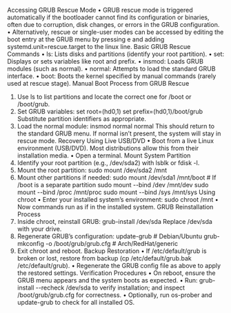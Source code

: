 Accessing GRUB Rescue Mode
•	GRUB rescue mode is triggered automatically if the bootloader cannot find its configuration or binaries, often due to corruption, disk changes, or errors in the GRUB configuration.
•	Alternatively, rescue or single-user modes can be accessed by editing the boot entry at the GRUB menu by pressing e and adding systemd.unit=rescue.target to the linux line.
Basic GRUB Rescue Commands
•	ls: Lists disks and partitions (identify your root partition).
•	set: Displays or sets variables like root and prefix.
•	insmod: Loads GRUB modules (such as normal).
•	normal: Attempts to load the standard GRUB interface.
•	boot: Boots the kernel specified by manual commands (rarely used at rescue stage).
Manual Boot Process from GRUB Rescue
1.	Use ls to list partitions and locate the correct one for /boot or /boot/grub.
2.	Set GRUB variables:
set root=(hd0,1)
set prefix=(hd0,1)/boot/grub
Substitute partition identifiers as appropriate.
3.	Load the normal module:
insmod normal
normal
This should return to the standard GRUB menu. If normal isn’t present, the system will stay in rescue mode.
Recovery Using Live USB/DVD
•	Boot from a live Linux environment (USB/DVD). Most distributions allow this from their installation media.
•	Open a terminal.
Mount System Partition
1.	Identify your root partition (e.g., /dev/sda2) with lsblk or fdisk -l.
2.	Mount the root partition:
sudo mount /dev/sda2 /mnt
3.	Mount other partitions if needed:
sudo mount /dev/sda1 /mnt/boot    # If /boot is a separate partition
sudo mount --bind /dev /mnt/dev
sudo mount --bind /proc /mnt/proc
sudo mount --bind /sys /mnt/sys
Using chroot
•	Enter your installed system’s environment:
sudo chroot /mnt
•	Now commands run as if in the installed system.
GRUB Reinstallation Process
1.	Inside chroot, reinstall GRUB:
grub-install /dev/sda
Replace /dev/sda with your drive.
2.	Regenerate GRUB’s configuration:
update-grub        # Debian/Ubuntu
grub-mkconfig -o /boot/grub/grub.cfg   # Arch/RedHat/generic
3.	Exit chroot and reboot.
Backup Restoration
•	If /etc/default/grub is broken or lost, restore from backup (cp /etc/default/grub.bak /etc/default/grub).
•	Regenerate the GRUB config file as above to apply the restored settings.
Verification Procedures
•	On reboot, ensure the GRUB menu appears and the system boots as expected.
•	Run:
grub-install --recheck /dev/sda
to verify installation; and inspect /boot/grub/grub.cfg for correctness.
•	Optionally, run os-prober and update-grub to check for all installed OS.

